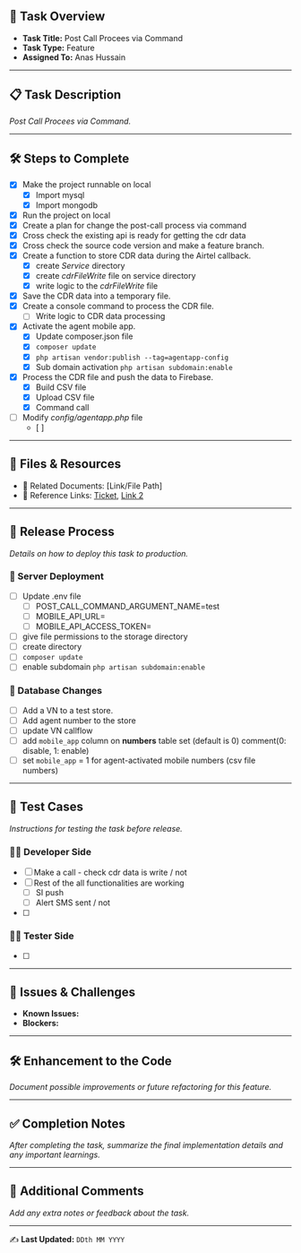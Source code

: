 ## 📌 Task Overview
- **Task Title:** Post Call Procees via Command
- **Task Type:** Feature
- **Assigned To:** Anas Hussain

---

## 📋 Task Description
_Post Call Procees via Command._

---

## 🛠 Steps to Complete
- [x] Make the project runnable on local
	- [x] Import mysql
	- [x] Import mongodb
- [x] Run the project on local
- [x] Create a plan for change the post-call process via command
- [x] Cross check the existing api is ready for getting the cdr data
- [x] Cross check the source code version and make a feature branch.
- [x] Create a function to store CDR data during the Airtel callback.
	- [x] create _Service_ directory
	- [x] create _cdrFileWrite_ file on service directory		
	- [x] write logic to the _cdrFileWrite_ file
- [x] Save the CDR data into a temporary file.
- [x] Create a console command to process the CDR file.
	- [ ] Write logic to CDR data processing
- [x] Activate the agent mobile app.
	- [x] Update composer.json file
	- [x] `composer update`
	- [x] `php artisan vendor:publish --tag=agentapp-config`
	- [x] Sub domain activation `php artisan subdomain:enable`
- [x] Process the CDR file and push the data to Firebase.
	- [x] Build CSV file
	- [x] Upload CSV file
	- [x] Command call
- [ ] Modify _config/agentapp.php_ file
	- [ ] 

---

## 📂 Files & Resources
- 📄 Related Documents: [Link/File Path]  
- 🔗 Reference Links: [Ticket](https://waybeo.atlassian.net/browse/EB-11824), [Link 2](#)  

---

## 🚀 Release Process
_Details on how to deploy this task to production._

### 🔹 Server Deployment
- [ ] Update .env file
	- [ ] POST_CALL_COMMAND_ARGUMENT_NAME=test
	- [ ] MOBILE_API_URL=
	- [ ] MOBILE_API_ACCESS_TOKEN=
- [ ] give file permissions to the storage directory
- [ ] create directory 
- [ ] `composer update`
- [ ] enable subdomain `php artisan subdomain:enable`

### 🔹 Database Changes
- [ ] Add a VN to a test store.
- [ ] Add agent number to the store
- [ ] update VN callflow
- [ ] add `mobile_app` column on **numbers** table set (default is 0) comment(0: disable, 1: enable)
- [ ] set `mobile_app` = 1 for agent-activated mobile numbers (csv file numbers)

---

## 🧪 Test Cases
_Instructions for testing the task before release._

### 👨‍💻 Developer Side
- [ ] Make a call - check cdr data is write / not
- [ ] Rest of the all functionalities are working
	- [ ] SI push
	- [ ] Alert SMS sent / not
- [ ] 

### 🧑‍🔬 Tester Side
- [ ] 

---

## 🐞 Issues & Challenges
- **Known Issues:**  
- **Blockers:**  

---

## 🛠 Enhancement to the Code
_Document possible improvements or future refactoring for this feature._

---

## ✅ Completion Notes
_After completing the task, summarize the final implementation details and any important learnings._

---

## 📢 Additional Comments
_Add any extra notes or feedback about the task._

---

✍️ **Last Updated:** `DDth MM YYYY`
